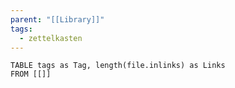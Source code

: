 ```yaml
---
parent: "[[Library]]"
tags:
  - zettelkasten
---
```

```dataview
TABLE tags as Tag, length(file.inlinks) as Links
FROM [[]] 
```
